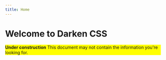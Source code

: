 ```yaml
---
title: Home
---
```


# Welcome to Darken CSS

<div style="background-color: yellow">
 <b>Under construction</b>
  This document may not contain the information you're looking for.
  </div>
